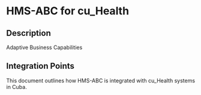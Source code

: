 # HMS-ABC for cu_Health

## Description

Adaptive Business Capabilities

## Integration Points

This document outlines how HMS-ABC is integrated with cu_Health systems in Cuba.

